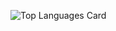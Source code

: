 ![Top Languages Card](https://github-readme-stats.vercel.app/api/top-langs/?username=ryota-k0827&count_private=true&theme=algolia)
